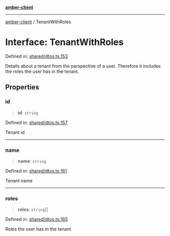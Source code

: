 [**amber-client**](../README.md)

***

[amber-client](../globals.md) / TenantWithRoles

# Interface: TenantWithRoles

Defined in: [shared/dtos.ts:153](https://github.com/amberbase/amberbase/blob/6464296e6e41acf9a6a91921198b6834f589ce99/src/client/src/shared/dtos.ts#L153)

Details about a tenant from the perspective of a user. Therefore it includes the roles the user has in the tenant.

## Properties

### id

> **id**: `string`

Defined in: [shared/dtos.ts:157](https://github.com/amberbase/amberbase/blob/6464296e6e41acf9a6a91921198b6834f589ce99/src/client/src/shared/dtos.ts#L157)

Tenant id

***

### name

> **name**: `string`

Defined in: [shared/dtos.ts:161](https://github.com/amberbase/amberbase/blob/6464296e6e41acf9a6a91921198b6834f589ce99/src/client/src/shared/dtos.ts#L161)

Tenant name

***

### roles

> **roles**: `string`[]

Defined in: [shared/dtos.ts:165](https://github.com/amberbase/amberbase/blob/6464296e6e41acf9a6a91921198b6834f589ce99/src/client/src/shared/dtos.ts#L165)

Roles the user has in the tenant
